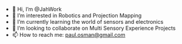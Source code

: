 - 👋 Hi, I’m @JahWork
- 👀 I’m interested in Robotics and Projection Mapping 
- 🌱 I’m currently learning the world of sensors and electronics
- 💞️ I’m looking to collaborate on Multi Sensory Experience Projects 
- 📫 How to reach me: paul.osman@gmail.com

<!---
JahWork/JahWork is a ✨ special ✨ repository because its `README.md` (this file) appears on your GitHub profile.
You can click the Preview link to take a look at your changes.
--->
